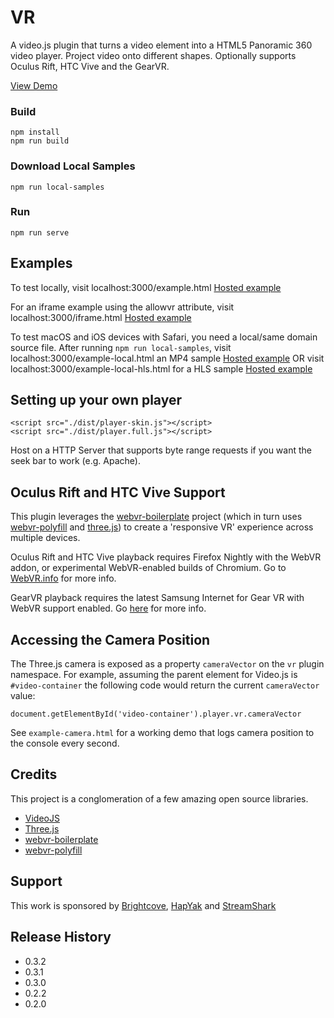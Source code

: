 
# VR

A video.js plugin that turns a video element into a HTML5 Panoramic 360 video player. Project video onto different shapes. Optionally supports Oculus Rift, HTC Vive and the GearVR.

[View Demo](https://videojs-vr.s3.amazonaws.com/latest/example.html)


### Build
```
npm install
npm run build
```

### Download Local Samples
```
npm run local-samples
```

### Run
```
npm run serve
```

## Examples
To test locally, visit localhost:3000/example.html
[Hosted example](https://videojs-vr.s3.amazonaws.com/latest/example.html)

For an iframe example using the allowvr attribute, visit localhost:3000/iframe.html [Hosted example](https://videojs-vr.s3.amazonaws.com/latest/iframe.html)

To test macOS and iOS devices with Safari, you need a local/same domain source file. After running `npm run local-samples`, visit localhost:3000/example-local.html an MP4 sample [Hosted example](https://videojs-vr.s3.amazonaws.com/latest/example-local.html) OR visit localhost:3000/example-local-hls.html for a HLS sample [Hosted example](https://videojs-vr.s3.amazonaws.com/latest/example-local-hls.html)

## Setting up your own player

    <script src="./dist/player-skin.js"></script>
    <script src="./dist/player.full.js"></script>

Host on a HTTP Server that supports byte range requests if you want the seek bar to work (e.g. Apache).

## Oculus Rift and HTC Vive Support
This plugin leverages the [webvr-boilerplate](https://github.com/borismus/webvr-boilerplate) project (which in turn uses [webvr-polyfill](https://github.com/borismus/webvr-polyfill) and [three.js](https://github.com/mrdoob/three.js)) to create a 'responsive VR' experience across multiple devices.

Oculus Rift and HTC Vive playback requires Firefox Nightly with the WebVR addon, or experimental WebVR-enabled builds of Chromium. Go to [WebVR.info](http://www.webvr.info) for more info.

GearVR playback requires the latest Samsung Internet for Gear VR with WebVR support enabled. Go [here](https://mail.mozilla.org/pipermail/web-vr-discuss/2016-April/001054.html) for more info.

## Accessing the Camera Position
The Three.js camera is exposed as a property `cameraVector` on the `vr` plugin namespace. For example, assuming the parent element for Video.js is `#video-container` the following code would return the current `cameraVector` value:

    document.getElementById('video-container').player.vr.cameraVector

See `example-camera.html` for a working demo that logs camera position to the console every second.

## Credits ##

This project is a conglomeration of a few amazing open source libraries.

* [VideoJS](http://www.videojs.com)
* [Three.js](http://threejs.org)
* [webvr-boilerplate](https://github.com/borismus/webvr-boilerplate)
* [webvr-polyfill](https://github.com/borismus/webvr-polyfill)

## Support ##
This work is sponsored by [Brightcove](https://www.brightcove.com), [HapYak](http://corp.hapyak.com/) and [StreamShark](https://streamshark.io)


## Release History

* 0.3.2
* 0.3.1
* 0.3.0
* 0.2.2
* 0.2.0
